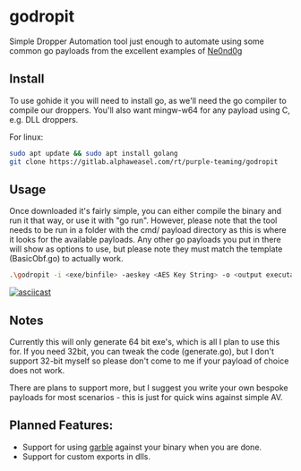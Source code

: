 # godropit

Simple Dropper Automation tool just enough to automate using some common go payloads from the excellent examples of [Ne0nd0g](https://github.com/Ne0nd0g/go-shellcode)

## Install
To use gohide it you will need to install go, as we'll need the go compiler to compile our droppers. You'll also want mingw-w64 for any payload using C, e.g. DLL droppers.

For linux:
```sh
sudo apt update && sudo apt install golang
git clone https://gitlab.alphaweasel.com/rt/purple-teaming/godropit
```

## Usage
Once downloaded it's fairly simple, you can either compile the binary and run it that way, or use it with "go run". However, please note that the tool needs to be run in a folder with the cmd/ payload directory as this is where it looks for the available payloads. Any other go payloads you put in there will show as options to use, but please note they must match the template (BasicObf.go) to actually work.

```sh
.\godropit -i <exe/binfile> -aeskey <AES Key String> -o <output executable>
```
[![asciicast](https://asciinema.org/a/nyFglEvadib7FNVGwTzK62cb4.png)](https://asciinema.org/a/nyFglEvadib7FNVGwTzK62cb4)

## Notes
Currently this will only generate 64 bit exe's, which is all I plan to use this for. If you need 32bit, you can tweak the code (generate.go), but I don't support 32-bit myself so please don't come to me if your payload of choice does not work.

There are plans to support more, but I suggest you write your own bespoke payloads for most scenarios - this is just for quick wins against simple AV.

## Planned Features:

* Support for using [garble](https://github.com/burrowers/garble) against your binary when you are done.
* Support for custom exports in dlls.
